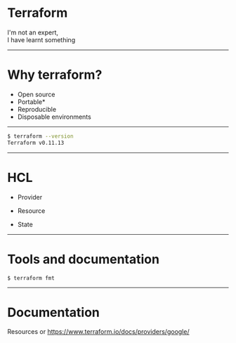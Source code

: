 # Terraform

I'm not an expert,<br /> I have learnt something

<!--

Recent project experience:

- disposable environments
- running in separate AWS sub-accounts

Not going to cover expert topics:

- loops
- kubernetes
- collaboration or remote backends
- module registry

-->

---

# Why terraform?

- Open source
- Portable\*
- Reproducible
- Disposable environments

---

```sh
$ terraform --version
Terraform v0.11.13
```

<!--

- breaking changes in 0.12
- delayed, quarter 1 2019
- improvements to Hashicorp Configuration Language HCL

-->

---

# HCL

<!--

- 1:1 mapping to JSON in 0.12

https://www.terraform.io/docs/glossary.html

-->

- Provider

<!-- plugin, tied to an infrastructure provider -->

- Resource

<!-- object that terraform manages: creates, modifies or destroys -->

- State

<!-- cached information about managed infrastructure, often shared -->

---

# Tools and documentation

`$ terraform fmt`

<!-- like black or prettier -->

---

# Documentation

Resources or https://www.terraform.io/docs/providers/google/
